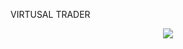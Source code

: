 VIRTUSAL TRADER

<p align="center">
  <img src="https://github.com/MalakaFernando/TestGits/issues/4"/>

</p>
